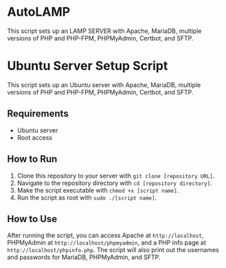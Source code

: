 # AutoLAMP
This script sets up an LAMP SERVER with Apache, MariaDB, multiple versions of PHP and PHP-FPM, PHPMyAdmin, Certbot, and SFTP.

# Ubuntu Server Setup Script

This script sets up an Ubuntu server with Apache, MariaDB, multiple versions of PHP and PHP-FPM, PHPMyAdmin, Certbot, and SFTP.

## Requirements

- Ubuntu server
- Root access

## How to Run

1. Clone this repository to your server with `git clone [repository URL]`.
2. Navigate to the repository directory with `cd [repository directory]`.
3. Make the script executable with `chmod +x [script name]`.
4. Run the script as root with `sudo ./[script name]`.

## How to Use

After running the script, you can access Apache at `http://localhost`, PHPMyAdmin at `http://localhost/phpmyadmin`, and a PHP info page at `http://localhost/phpinfo.php`. The script will also print out the usernames and passwords for MariaDB, PHPMyAdmin, and SFTP.
